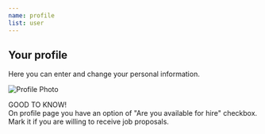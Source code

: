 ```yaml
---
name: profile
list: user
---
```

<section>

## Your profile

Here you can enter and change your personal information.

![Profile Photo](/images/yprofile.png)

<article class="message is-warning">
  <div class="message-header">
    GOOD TO KNOW!
  </div>
  <div class="message-body">
    On profile page you have an option of "Are you available for hire" checkbox. Mark it if you are willing to receive job proposals.
  </div>
</article>
</section>
